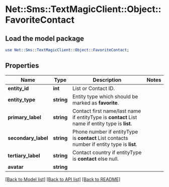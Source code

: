 # Net::Sms::TextMagicClient::Object::FavoriteContact

## Load the model package
```perl
use Net::Sms::TextMagicClient::Object::FavoriteContact;
```

## Properties
Name | Type | Description | Notes
------------ | ------------- | ------------- | -------------
**entity_id** | **int** | List or Contact ID. | 
**entity_type** | **string** | Entity type which should be marked as **favorite**. | 
**primary_label** | **string** | Contact first name/last name if entityType is **contact** List name if entity type is **list**. | 
**secondary_label** | **string** | Phone number if entityType is **contact** List contacts number if entity type is **list**. | 
**tertiary_label** | **string** | Contact country if entityType is **contact** else null. | 
**avatar** | **string** |  | 

[[Back to Model list]](../README.md#documentation-for-models) [[Back to API list]](../README.md#documentation-for-api-endpoints) [[Back to README]](../README.md)


